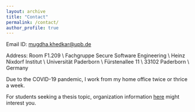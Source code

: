 ```yaml
---
layout: archive
title: "Contact"
permalink: /contact/
author_profile: true
---
```



Email ID: [mugdha.khedkar@upb.de](mailto:mugdha.khedkar@upb.de)

Address: Room F1.209 \\
Fachgruppe Secure Software Engineering \\
Heinz Nixdorf Institut \\
Universität Paderborn \\
Fürstenallee 11 \\
33102 Paderborn \\
Germany

Due to the COVID-19 pandemic, I work from my home office twice or thrice a week.

For students seeking a thesis topic, organization information [here](https://mugdhak30.github.io/info_for_students/) might interest you.